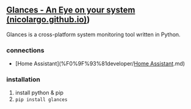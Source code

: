 ## [Glances - An Eye on your system (nicolargo.github.io)](nicolargo.github.io))

Glances is a cross-platform system monitoring tool written in Python.

### connections
- [Home Assistant](%F0%9F%93%81developer/[Home Assistant](📁developer/Home%20Lab%20🏠/Home%20Assistant.md).md)

### installation
1. install python & pip
2. `pip install glances`
